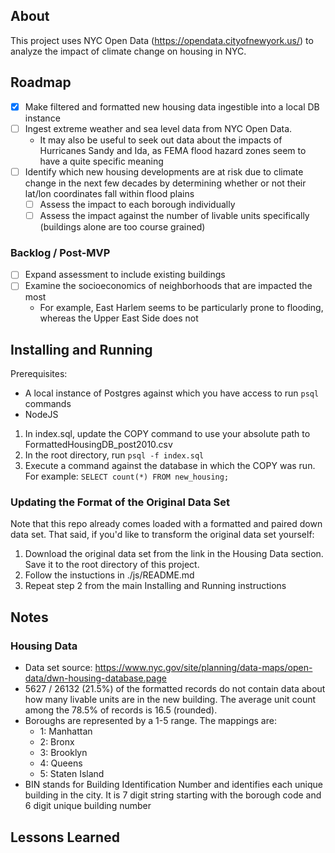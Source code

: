 ## About

This project uses NYC Open Data (https://opendata.cityofnewyork.us/) to analyze the impact of climate change on housing in NYC. 

## Roadmap

- [x] Make filtered and formatted new housing data ingestible into a local DB instance
- [ ] Ingest extreme weather and sea level data from NYC Open Data.
  - It may also be useful to seek out data about the impacts of Hurricanes Sandy and Ida, as FEMA flood hazard zones seem to have a quite specific meaning
- [ ] Identify which new housing developments are at risk due to climate change in the next few decades by determining whether or not their lat/lon coordinates fall within flood plains
  - [ ] Assess the impact to each borough individually
  - [ ] Assess the impact against the number of livable units specifically (buildings alone are too course grained)

### Backlog / Post-MVP 
- [ ] Expand assessment to include existing buildings
- [ ] Examine the socioeconomics of neighborhoods that are impacted the most
  - For example, East Harlem seems to be particularly prone to flooding, whereas the Upper East Side does not

## Installing and Running

Prerequisites:
- A local instance of Postgres against which you have access to run `psql` commands
- NodeJS

1. In index.sql, update the COPY command to use your absolute path to FormattedHousingDB_post2010.csv
2. In the root directory, run `psql -f index.sql`
3. Execute a command against the database in which the COPY was run. For example: `SELECT count(*) FROM new_housing;`

### Updating the Format of the Original Data Set

Note that this repo already comes loaded with a formatted and paired down data set. That said, if you'd like to transform the original data set yourself:

1. Download the original data set from the link in the Housing Data section. Save it to the root directory of this project.
2. Follow the instuctions in ./js/README.md
3. Repeat step 2 from the main Installing and Running instructions

## Notes

### Housing Data

- Data set source: https://www.nyc.gov/site/planning/data-maps/open-data/dwn-housing-database.page
- 5627 / 26132 (21.5%) of the formatted records do not contain data about how many livable units are in the new building. The average unit count among the 78.5% of records is 16.5 (rounded).
- Boroughs are represented by a 1-5 range. The mappings are:
  - 1: Manhattan
  - 2: Bronx
  - 3: Brooklyn
  - 4: Queens
  - 5: Staten Island
- BIN stands for Building Identification Number and identifies each unique building in the city. It is 7 digit string starting with the borough code and 6 digit unique building number

## Lessons Learned

